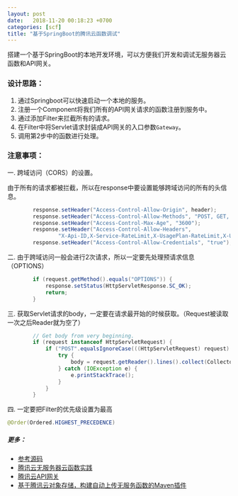 ```yaml
---
layout: post
date:   2018-11-20 00:18:23 +0700
categories: [scf]
title: "基于SpringBoot的腾讯云函数调试"
---
```


搭建一个基于SpringBoot的本地开发环境，可以方便我们开发和调试无服务器云函数和API网关。

### 设计思路：
1. 通过Springboot可以快速启动一个本地的服务。
2. 注册一个Component将我们所有的API网关请求的函数注册到服务中。
3. 通过添加Filter来拦截所有的请求。
4. 在Filter中将Servlet请求封装成API网关的入口参数`Gateway`。
5. 调用第2步中的函数进行处理。

### 注意事项：
一. 跨域访问（CORS）的设置。

由于所有的请求都被拦截，所以在response中要设置能够跨域访问的所有的头信息。

```java
		response.setHeader("Access-Control-Allow-Origin", header);
		response.setHeader("Access-Control-Allow-Methods", "POST, GET, OPTIONS, DELETE");
		response.setHeader("Access-Control-Max-Age", "3600");
		response.setHeader("Access-Control-Allow-Headers",
				"X-Api-ID,X-Service-RateLimit,X-UsagePlan-RateLimit,X-UsagePlan-Quota,Cache-Control,Connection,Content-Disposition,Date,Keep-Alive,Pragma,Via,Accept,Accept-Charset,Accept-Encoding,Accept-Language,Authorization,Cookie,Expect,From,Host,If-Match,If-Modified-Since,If-None-Match,If-Range,If-Unmodified-Since,Range,Origin,Referer,User-Agent,X-Forwarded-For,X-Forwarded-Host,X-Forwarded-Proto,Accept-Range,Age,Content-Range,Content-Security-Policy,ETag,Expires,Last-Modified,Location,Server,Set-Cookie,Trailer,Transfer-Encoding,Vary,Allow,Content-Encoding,Content-Language,Content-Length,Content-Location,Content-Type,X-Date,Source,X-Acpt");
		response.setHeader("Access-Control-Allow-Credentials", "true");
```

二. 由于跨域访问一般会进行2次请求，所以一定要先处理预请求信息（OPTIONS）

```java
		if (request.getMethod().equals("OPTIONS")) {
			response.setStatus(HttpServletResponse.SC_OK);
			return;
		}
```

三. 获取Servlet请求的body，一定要在请求最开始的时候获取。（Request被读取一次之后Reader就为空了）

```java
		// Get body from very beginning.
		if (request instanceof HttpServletRequest) {
			if ("POST".equalsIgnoreCase(((HttpServletRequest) request).getMethod())) {
				try {
					body = request.getReader().lines().collect(Collectors.joining(System.lineSeparator()));
				} catch (IOException e) {
					e.printStackTrace();
				}
			}
		}
```

四. 一定要把Filter的优先级设置为最高

```java
@Order(Ordered.HIGHEST_PRECEDENCE)
```

##### 更多：
* [参考源码](https://github.com/ecsoya/tencent-function-gateway)
* [腾讯云无服务器云函数实践](http://blog.ecsoya.work/%E8%85%BE%E8%AE%AF%E4%BA%91/2018/11/20/scf.html)
* [腾讯云API网关](http://blog.ecsoya.work/%E8%85%BE%E8%AE%AF%E4%BA%91/2018/11/21/api-gateway.html)
* [基于腾讯云对象存储，构建自动上传无服务函数的Maven插件](http://blog.ecsoya.work/%E8%85%BE%E8%AE%AF%E4%BA%91/2018/11/24/scf-maven.html)